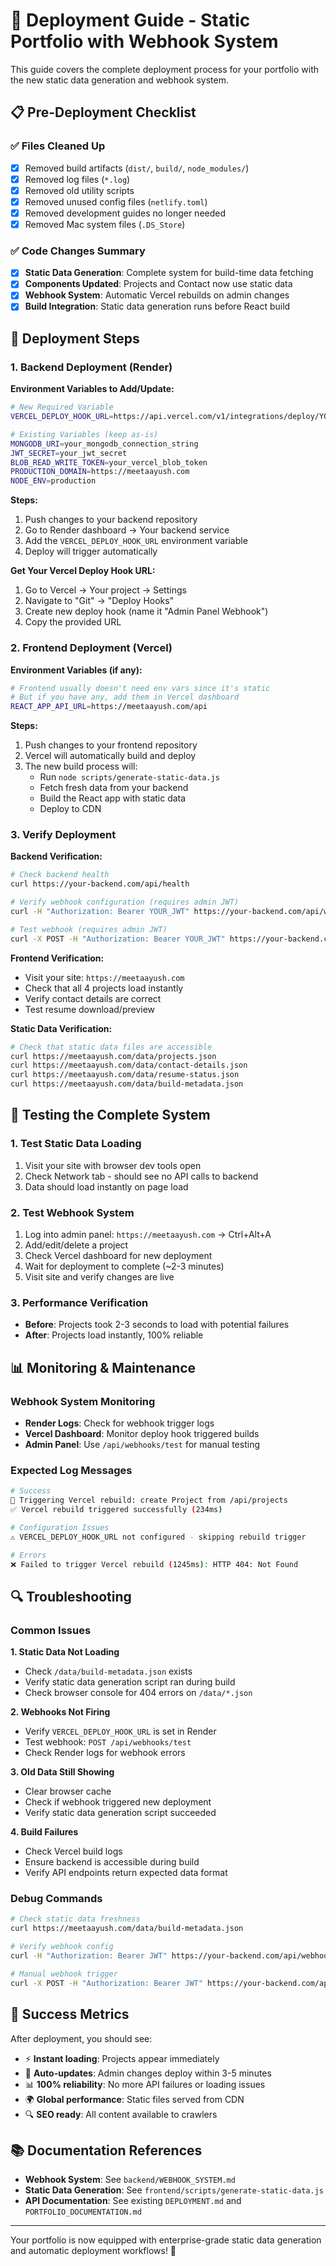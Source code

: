 # 🚀 Deployment Guide - Static Portfolio with Webhook System

This guide covers the complete deployment process for your portfolio with the new static data generation and webhook system.

## 📋 Pre-Deployment Checklist

### ✅ Files Cleaned Up
- [x] Removed build artifacts (`dist/`, `build/`, `node_modules/`)
- [x] Removed log files (`*.log`)
- [x] Removed old utility scripts
- [x] Removed unused config files (`netlify.toml`)
- [x] Removed development guides no longer needed
- [x] Removed Mac system files (`.DS_Store`)

### ✅ Code Changes Summary
- [x] **Static Data Generation**: Complete system for build-time data fetching
- [x] **Components Updated**: Projects and Contact now use static data
- [x] **Webhook System**: Automatic Vercel rebuilds on admin changes
- [x] **Build Integration**: Static data generation runs before React build

## 🔧 Deployment Steps

### 1. Backend Deployment (Render)

**Environment Variables to Add/Update:**
```bash
# New Required Variable
VERCEL_DEPLOY_HOOK_URL=https://api.vercel.com/v1/integrations/deploy/YOUR_HOOK_ID/YOUR_PROJECT_ID

# Existing Variables (keep as-is)
MONGODB_URI=your_mongodb_connection_string
JWT_SECRET=your_jwt_secret
BLOB_READ_WRITE_TOKEN=your_vercel_blob_token
PRODUCTION_DOMAIN=https://meetaayush.com
NODE_ENV=production
```

**Steps:**
1. Push changes to your backend repository
2. Go to Render dashboard → Your backend service
3. Add the `VERCEL_DEPLOY_HOOK_URL` environment variable
4. Deploy will trigger automatically

**Get Your Vercel Deploy Hook URL:**
1. Go to Vercel → Your project → Settings
2. Navigate to "Git" → "Deploy Hooks"
3. Create new deploy hook (name it "Admin Panel Webhook")
4. Copy the provided URL

### 2. Frontend Deployment (Vercel)

**Environment Variables (if any):**
```bash
# Frontend usually doesn't need env vars since it's static
# But if you have any, add them in Vercel dashboard
REACT_APP_API_URL=https://meetaayush.com/api
```

**Steps:**
1. Push changes to your frontend repository
2. Vercel will automatically build and deploy
3. The new build process will:
   - Run `node scripts/generate-static-data.js`
   - Fetch fresh data from your backend
   - Build the React app with static data
   - Deploy to CDN

### 3. Verify Deployment

**Backend Verification:**
```bash
# Check backend health
curl https://your-backend.com/api/health

# Verify webhook configuration (requires admin JWT)
curl -H "Authorization: Bearer YOUR_JWT" https://your-backend.com/api/webhooks/info

# Test webhook (requires admin JWT)
curl -X POST -H "Authorization: Bearer YOUR_JWT" https://your-backend.com/api/webhooks/test
```

**Frontend Verification:**
- Visit your site: `https://meetaayush.com`
- Check that all 4 projects load instantly
- Verify contact details are correct
- Test resume download/preview

**Static Data Verification:**
```bash
# Check that static data files are accessible
curl https://meetaayush.com/data/projects.json
curl https://meetaayush.com/data/contact-details.json
curl https://meetaayush.com/data/resume-status.json
curl https://meetaayush.com/data/build-metadata.json
```

## 🎯 Testing the Complete System

### 1. Test Static Data Loading
1. Visit your site with browser dev tools open
2. Check Network tab - should see no API calls to backend
3. Data should load instantly on page load

### 2. Test Webhook System
1. Log into admin panel: `https://meetaayush.com` → Ctrl+Alt+A
2. Add/edit/delete a project
3. Check Vercel dashboard for new deployment
4. Wait for deployment to complete (~2-3 minutes)
5. Visit site and verify changes are live

### 3. Performance Verification
- **Before**: Projects took 2-3 seconds to load with potential failures
- **After**: Projects load instantly, 100% reliable

## 📊 Monitoring & Maintenance

### Webhook System Monitoring
- **Render Logs**: Check for webhook trigger logs
- **Vercel Dashboard**: Monitor deploy hook triggered builds
- **Admin Panel**: Use `/api/webhooks/test` for manual testing

### Expected Log Messages
```bash
# Success
🔄 Triggering Vercel rebuild: create Project from /api/projects
✅ Vercel rebuild triggered successfully (234ms)

# Configuration Issues
⚠️ VERCEL_DEPLOY_HOOK_URL not configured - skipping rebuild trigger

# Errors
❌ Failed to trigger Vercel rebuild (1245ms): HTTP 404: Not Found
```

## 🔍 Troubleshooting

### Common Issues

**1. Static Data Not Loading**
- Check `/data/build-metadata.json` exists
- Verify static data generation script ran during build
- Check browser console for 404 errors on `/data/*.json`

**2. Webhooks Not Firing**
- Verify `VERCEL_DEPLOY_HOOK_URL` is set in Render
- Test webhook: `POST /api/webhooks/test`
- Check Render logs for webhook errors

**3. Old Data Still Showing**
- Clear browser cache
- Check if webhook triggered new deployment
- Verify static data generation script succeeded

**4. Build Failures**
- Check Vercel build logs
- Ensure backend is accessible during build
- Verify API endpoints return expected data format

### Debug Commands
```bash
# Check static data freshness
curl https://meetaayush.com/data/build-metadata.json

# Verify webhook config
curl -H "Authorization: Bearer JWT" https://your-backend.com/api/webhooks/info

# Manual webhook trigger
curl -X POST -H "Authorization: Bearer JWT" https://your-backend.com/api/webhooks/test
```

## 🎉 Success Metrics

After deployment, you should see:
- ⚡ **Instant loading**: Projects appear immediately
- 🔄 **Auto-updates**: Admin changes deploy within 3-5 minutes
- 📊 **100% reliability**: No more API failures or loading issues
- 🌍 **Global performance**: Static files served from CDN
- 🔍 **SEO ready**: All content available to crawlers

## 📚 Documentation References

- **Webhook System**: See `backend/WEBHOOK_SYSTEM.md`
- **Static Data Generation**: See `frontend/scripts/generate-static-data.js`
- **API Documentation**: See existing `DEPLOYMENT.md` and `PORTFOLIO_DOCUMENTATION.md`

---

Your portfolio is now equipped with enterprise-grade static data generation and automatic deployment workflows! 🚀